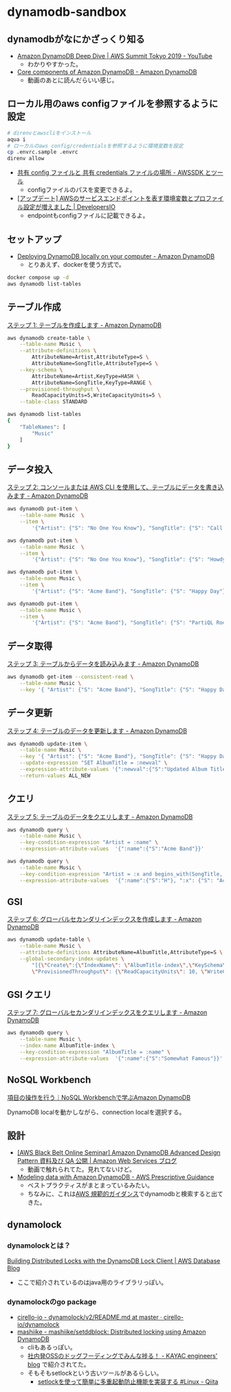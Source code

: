 # dynamodb-sandbox

## dynamodbがなにかざっくり知る

- [Amazon DynamoDB Deep Dive | AWS Summit Tokyo 2019 - YouTube](https://www.youtube.com/watch?v=16RYHfe89WY)
	- わかりやすかった。
- [Core components of Amazon DynamoDB - Amazon DynamoDB](https://docs.aws.amazon.com/amazondynamodb/latest/developerguide/HowItWorks.CoreComponents.html)
	- 動画のあとに読んだらいい感じ。

## ローカル用のaws configファイルを参照するように設定

```sh
# direnvとawscliをインストール
aqua i
# ローカルのaws config/credentialsを参照するように環境変数を設定
cp .envrc.sample .envrc
direnv allow
```

- [共有 config ファイルと 共有 credentials ファイルの場所 - AWSSDK とツール](https://docs.aws.amazon.com/ja_jp/sdkref/latest/guide/file-location.html)
  - configファイルのパスを変更できるよ。
- [[アップデート] AWSのサービスエンドポイントを表す環境変数とプロファイル設定が増えました | DevelopersIO](https://dev.classmethod.jp/articles/aws-endpoint-url-environment-varable-is-supported-on-sdks/)
  - endpointもconfigファイルに記載できるよ。

## セットアップ

- [Deploying DynamoDB locally on your computer - Amazon DynamoDB](https://docs.aws.amazon.com/amazondynamodb/latest/developerguide/DynamoDBLocal.DownloadingAndRunning.html)
  - とりあえず、dockerを使う方式で。

```sh
docker compose up -d
aws dynamodb list-tables
```

## テーブル作成

[ステップ 1: テーブルを作成します - Amazon DynamoDB](https://docs.aws.amazon.com/ja_jp/amazondynamodb/latest/developerguide/getting-started-step-1.html)

```sh
aws dynamodb create-table \
    --table-name Music \
    --attribute-definitions \
        AttributeName=Artist,AttributeType=S \
        AttributeName=SongTitle,AttributeType=S \
    --key-schema \
        AttributeName=Artist,KeyType=HASH \
        AttributeName=SongTitle,KeyType=RANGE \
    --provisioned-throughput \
        ReadCapacityUnits=5,WriteCapacityUnits=5 \
    --table-class STANDARD

aws dynamodb list-tables
{
    "TableNames": [
        "Music"
    ]
}
```

## データ投入

[ステップ 2: コンソールまたは AWS CLI を使用して、テーブルにデータを書き込みます - Amazon DynamoDB](https://docs.aws.amazon.com/ja_jp/amazondynamodb/latest/developerguide/getting-started-step-2.html)

```sh
aws dynamodb put-item \
    --table-name Music  \
    --item \
        '{"Artist": {"S": "No One You Know"}, "SongTitle": {"S": "Call Me Today"}, "AlbumTitle": {"S": "Somewhat Famous"}, "Awards": {"N": "1"}}'

aws dynamodb put-item \
    --table-name Music  \
    --item \
        '{"Artist": {"S": "No One You Know"}, "SongTitle": {"S": "Howdy"}, "AlbumTitle": {"S": "Somewhat Famous"}, "Awards": {"N": "2"}}'

aws dynamodb put-item \
    --table-name Music \
    --item \
        '{"Artist": {"S": "Acme Band"}, "SongTitle": {"S": "Happy Day"}, "AlbumTitle": {"S": "Songs About Life"}, "Awards": {"N": "10"}}'

aws dynamodb put-item \
    --table-name Music \
    --item \
        '{"Artist": {"S": "Acme Band"}, "SongTitle": {"S": "PartiQL Rocks"}, "AlbumTitle": {"S": "Another Album Title"}, "Awards": {"N": "8"}}'
```

## データ取得

[ステップ 3: テーブルからデータを読み込みます - Amazon DynamoDB](https://docs.aws.amazon.com/ja_jp/amazondynamodb/latest/developerguide/getting-started-step-3.html)

```sh
aws dynamodb get-item --consistent-read \
    --table-name Music \
    --key '{ "Artist": {"S": "Acme Band"}, "SongTitle": {"S": "Happy Day"}}'
```

## データ更新

[ステップ 4: テーブルのデータを更新します - Amazon DynamoDB](https://docs.aws.amazon.com/ja_jp/amazondynamodb/latest/developerguide/getting-started-step-4.html)

```sh
aws dynamodb update-item \
    --table-name Music \
    --key '{ "Artist": {"S": "Acme Band"}, "SongTitle": {"S": "Happy Day"}}' \
    --update-expression "SET AlbumTitle = :newval" \
    --expression-attribute-values '{":newval":{"S":"Updated Album Title"}}' \
    --return-values ALL_NEW
```

## クエリ

[ステップ 5: テーブルのデータをクエリします - Amazon DynamoDB](https://docs.aws.amazon.com/ja_jp/amazondynamodb/latest/developerguide/getting-started-step-5.html)

```sh
aws dynamodb query \
    --table-name Music \
    --key-condition-expression "Artist = :name" \
    --expression-attribute-values  '{":name":{"S":"Acme Band"}}'

aws dynamodb query \
    --table-name Music \
    --key-condition-expression "Artist = :x and begins_with(SongTitle, :name)" \
    --expression-attribute-values  '{":name":{"S":"H"}, ":x": {"S": "Acme Band"}}'
```

## GSI

[ステップ 6: グローバルセカンダリインデックスを作成します - Amazon DynamoDB](https://docs.aws.amazon.com/ja_jp/amazondynamodb/latest/developerguide/getting-started-step-6.html)

```sh
aws dynamodb update-table \
    --table-name Music \
    --attribute-definitions AttributeName=AlbumTitle,AttributeType=S \
    --global-secondary-index-updates \
        "[{\"Create\":{\"IndexName\": \"AlbumTitle-index\",\"KeySchema\":[{\"AttributeName\":\"AlbumTitle\",\"KeyType\":\"HASH\"}], \
        \"ProvisionedThroughput\": {\"ReadCapacityUnits\": 10, \"WriteCapacityUnits\": 5      },\"Projection\":{\"ProjectionType\":\"ALL\"}}}]"
```

## GSI クエリ

[ステップ 7: グローバルセカンダリインデックスをクエリします - Amazon DynamoDB](https://docs.aws.amazon.com/ja_jp/amazondynamodb/latest/developerguide/getting-started-step-7.html)

```sh
aws dynamodb query \
    --table-name Music \
    --index-name AlbumTitle-index \
    --key-condition-expression "AlbumTitle = :name" \
    --expression-attribute-values  '{":name":{"S":"Somewhat Famous"}}'
```

## NoSQL Workbench

[項目の操作を行う｜NoSQL Workbenchで学ぶAmazon DynamoDB](https://zenn.dev/nobkovskii/books/d160fe953e0121/viewer/84ffcc)

DynamoDB localを動かしながら、connection localを選択する。

## 設計

- [[AWS Black Belt Online Seminar] Amazon DynamoDB Advanced Design Pattern 資料及び QA 公開 | Amazon Web Services ブログ](https://aws.amazon.com/jp/blogs/news/webinar-bb-dynamodb-advanced-design-pattern-2018/)
  - 動画で触れられてた。見れてないけど。
- [Modeling data with Amazon DynamoDB - AWS Prescriptive Guidance](https://docs.aws.amazon.com/prescriptive-guidance/latest/dynamodb-data-modeling/welcome.html)
  - ベストプラクティスがまとまっているみたい。
  - ちなみに、これは[AWS 規範的ガイダンス](https://aws.amazon.com/jp/prescriptive-guidance/?apg-all-cards.sort-by=item.additionalFields.sortDate&apg-all-cards.sort-order=desc&awsf.apg-new-filter=*all&awsf.apg-content-type-filter=*all&awsf.apg-code-filter=*all&awsf.apg-category-filter=*all&awsf.apg-rtype-filter=*all&awsf.apg-isv-filter=*all&awsf.apg-product-filter=*all&awsf.apg-env-filter=*all&apg-all-cards.q=dynamodb&apg-all-cards.q_operator=AND&awsm.page-apg-all-cards=1)でdynamodbと検索すると出てきた。

## dynamolock

### dynamolockとは？

[Building Distributed Locks with the DynamoDB Lock Client | AWS Database Blog](https://aws.amazon.com/jp/blogs/database/building-distributed-locks-with-the-dynamodb-lock-client/)

- ここで紹介されているのはjava用のライブラリっぽい。

### dynamolockのgo package

- [cirello-io - dynamolock/v2/README.md at master · cirello-io/dynamolock](https://github.com/cirello-io/dynamolock/blob/master/v2/README.md)
- [mashiike - mashiike/setddblock: Distributed locking using Amazon DynamoDB](https://github.com/mashiike/setddblock)
  - cliもあるっぽい。
  - [社内発OSSのドッグフーディングでみんな捗る！ - KAYAC engineers' blog](https://techblog.kayac.com/oss-dogfooding) で紹介されてた。
  - そもそもsetlockという古いツールがあるらしい。
    - [setlockを使って簡単に多重起動防止機能を実装する #Linux - Qiita](https://qiita.com/mogulla3/items/0a955196c524712f48ba)
